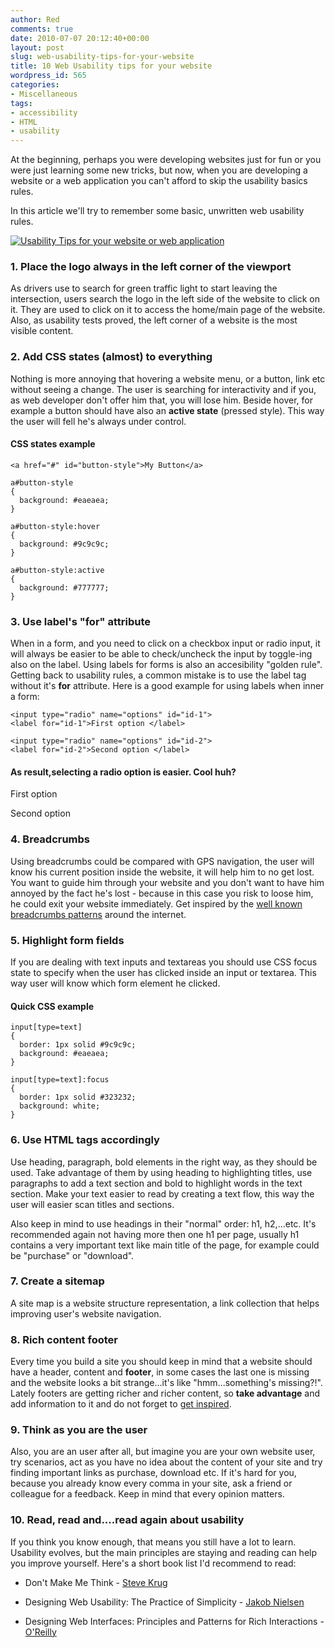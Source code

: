 ```yaml
---
author: Red
comments: true
date: 2010-07-07 20:12:40+00:00
layout: post
slug: web-usability-tips-for-your-website
title: 10 Web Usability tips for your website
wordpress_id: 565
categories:
- Miscellaneous
tags:
- accessibility
- HTML
- usability
---
```


At the beginning, perhaps you were developing websites just for fun or you were just learning some new tricks, but now, when you are developing a website or a web application you can't afford to skip the usability basics rules.

In this article we'll try to remember some basic, unwritten  web usability rules.

[![Usability Tips for your website or web application](http://www.red-team-design.com/wp-content/uploads/2010/07/usability-tips.png)](http://www.red-team-design.com/web-usability-tips-for-your-website)

<!-- more -->


### 1. Place the logo always in the left corner of the viewport


As drivers use to search for green traffic light to start leaving the intersection, users search the logo in the left side of the website to click on it. They are used to click on it to access the home/main page of the website. Also, as usability tests proved, the left corner of a website is the most visible content.


### 2. Add CSS states (almost) to everything


Nothing is more annoying that hovering a website menu, or a button, link etc without seeing a change. The user is searching for interactivity and if you, as web developer don't offer him that, you will lose him. Beside hover, for example a button should have also an **active state** (pressed style). This way the user will fell he's always under control.


#### CSS states example



    
    <a href="#" id="button-style">My Button</a>
    
    a#button-style
    {
      background: #eaeaea;
    }
    
    a#button-style:hover
    {
      background: #9c9c9c;
    }
    
    a#button-style:active
    {
      background: #777777;
    }




### 3. Use label's "for" attribute


When in a form, and you need to click on a checkbox input or radio input, it will always be easier to be able to check/uncheck the input by toggle-ing also on the label. Using labels for forms is also an accesibility  "golden rule". Getting back to usability rules, a common mistake is to use the label tag without it's **for** attribute. Here is a good example for using labels when inner a form:

    
    <input type="radio" name="options" id="id-1">
    <label for="id-1">First option </label>
    
    <input type="radio" name="options" id="id-2">
    <label for="id-2">Second option </label>
    




#### As result,selecting a radio option is easier. Cool huh?




First option 




Second option 




### 4. Breadcrumbs


Using breadcrumbs could be compared with GPS navigation, the user will know his current position inside the website, it will help him to no get lost. You want to guide him through your website and you don't want to have him annoyed by the fact he's lost - because in this case you risk to loose him, he could exit your website immediately. Get inspired by the [well known breadcrumbs patterns](http://www.smashingmagazine.com/2009/03/17/breadcrumbs-in-web-design-examples-and-best-practices-2/) around the internet.


### 5. Highlight form fields


If you are dealing with text inputs and textareas you should  use CSS focus state to specify when the user has clicked inside an input or textarea. This way user will know which form element he clicked.


#### Quick CSS example



    
    input[type=text]
    {
      border: 1px solid #9c9c9c;
      background: #eaeaea;
    }
    
    input[type=text]:focus
    {
      border: 1px solid #323232;
      background: white;
    }
    




### 6. Use HTML tags accordingly


Use heading, paragraph, bold elements in the right way, as they should be used. Take advantage of them by using heading to highlighting titles, use paragraphs to add a text section and bold to highlight words in the text section. Make your text easier to read by creating a text flow, this way the user will easier scan titles and sections.

Also keep in mind to use headings in their "normal" order: h1, h2,...etc. It's recommended again not having more then one h1 per page, usually h1 contains a very important text like main title of the page, for example could be "purchase" or "download".


### 7. Create a sitemap


A site map is a website structure representation, a link collection that helps improving user's website navigation.


### 8. Rich content footer


Every time you build a site you should keep in mind that a website should have a header, content and **footer**, in some cases the last one is missing and the website looks a bit strange...it's like "hmm...something's missing?!". Lately footers are getting richer and richer content, so **take advantage** and add information to it and do not forget to [get inspired](http://www.smashingmagazine.com/2009/06/17/informative-and-usable-footers-in-web-design/).


### 9. Think as you are the user


Also, you are an user after all, but imagine you are your own website user, try scenarios, act as you have no idea about the content of your site and try finding important links as purchase, download etc. If it's hard for you, because you already know every comma in your site, ask a friend or colleague for a feedback. Keep in mind that every opinion matters.


### 10. Read, read and....read again about usability


If you think you know enough, that means you still have a lot to learn. Usability evolves, but the main principles are staying and reading can help you improve yourself.
Here's a short book list I'd recommend to read:



	
  * Don't Make Me Think - [Steve Krug](http://www.sensible.com/)

	
  * Designing Web Usability: The Practice of Simplicity - [Jakob Nielsen](http://www.useit.com)

	
  * Designing Web Interfaces: Principles and Patterns for Rich Interactions - [O'Reilly](http://oreilly.com/catalog/9780596516253)


